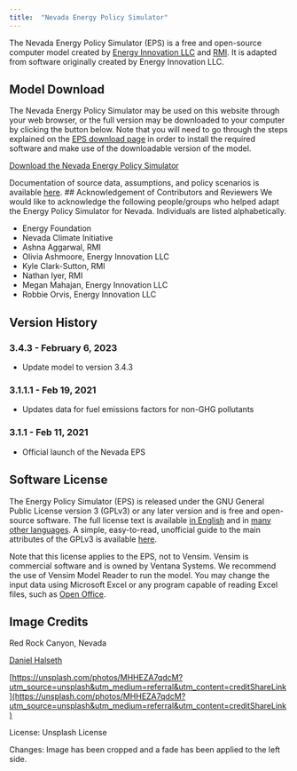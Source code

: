 ```yaml
---
title:  "Nevada Energy Policy Simulator"
---
```


The Nevada Energy Policy Simulator (EPS) is a free and open-source computer model created by [Energy Innovation LLC](https://energyinnovation.org/) and [RMI](https://rmi.org/).  It is adapted from software originally created by Energy Innovation LLC.

## Model Download

The Nevada Energy Policy Simulator may be used on this website through your web browser, or the full version may be downloaded to your computer by clicking the button below.  Note that you will need to go through the steps explained on the [EPS download page](download) in order to install the required software and make use of the downloadable version of the model.

<p><a href="https://github.com/Energy-Innovation/eps-nevada/archive/3.4.3.zip" class="btn">Download the Nevada Energy Policy Simulator</a></p>

Documentation of source data, assumptions, and policy scenarios is available [here](https://github.com/Energy-Innovation/eps-nevada/raw/main/Nevada%20EPS%20Scenario%20Assumptions.pdf). ## Acknowledgement of Contributors and Reviewers
We would like to acknowledge the following people/groups who helped adapt the Energy Policy Simulator for Nevada.  Individuals are listed alphabetically.

* Energy Foundation
* Nevada Climate Initiative
* Ashna Aggarwal, RMI
* Olivia Ashmoore, Energy Innovation LLC
* Kyle Clark-Sutton, RMI
* Nathan Iyer, RMI
* Megan Mahajan, Energy Innovation LLC
* Robbie Orvis, Energy Innovation LLC

## Version History

### **3.4.3 - February 6, 2023**

* Update model to version 3.4.3

### **3.1.1.1 - Feb 19, 2021**

* Updates data for fuel emissions factors for non-GHG pollutants

### **3.1.1 - Feb 11, 2021**

* Official launch of the Nevada EPS

## Software License

The Energy Policy Simulator (EPS) is released under the GNU General Public License version 3 (GPLv3) or any later version and is free and open-source software.  The full license text is available [in English](http://www.gnu.org/licenses/gpl-3.0.en.html) and in [many other languages](http://www.gnu.org/licenses/translations.html).  A simple, easy-to-read, unofficial guide to the main attributes of the GPLv3 is available <a href="https://tldrlegal.com/license/gnu-general-public-license-v3-(gpl-3)">here</a>.

Note that this license applies to the EPS, not to Vensim.  Vensim is commercial software and is owned by Ventana Systems.  We recommend the use of Vensim Model Reader to run the model.  You may change the input data using Microsoft Excel or any program capable of reading Excel files, such as [Open Office](https://www.openoffice.org/).

## Image Credits

Red Rock Canyon, Nevada

[Daniel Halseth](https://unsplash.com/@dhalseth/portfolio)

[https://unsplash.com/photos/MHHEZA7qdcM?utm_source=unsplash&utm_medium=referral&utm_content=creditShareLink](https://unsplash.com/photos/MHHEZA7qdcM?utm_source=unsplash&utm_medium=referral&utm_content=creditShareLink)

License: Unsplash License

Changes: Image has been cropped and a fade has been applied to the left side.
